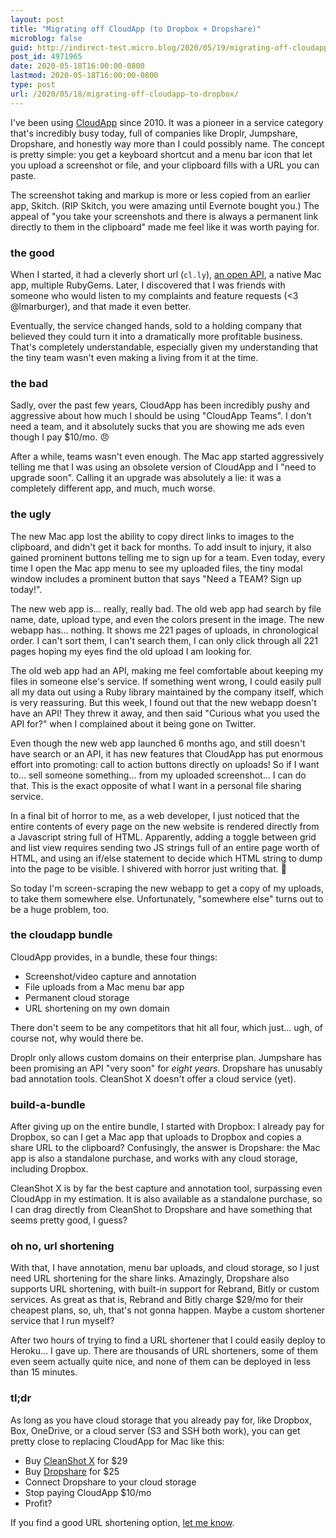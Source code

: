 ```yaml
---
layout: post
title: "Migrating off CloudApp (to Dropbox + Dropshare)"
microblog: false
guid: http://indirect-test.micro.blog/2020/05/19/migrating-off-cloudapp-to-dropbox/
post_id: 4971965
date: 2020-05-18T16:00:00-0800
lastmod: 2020-05-18T16:00:00-0800
type: post
url: /2020/05/18/migrating-off-cloudapp-to-dropbox/
---
```

I've been using [CloudApp](https://getcloudapp.com/) since 2010. It was a pioneer in a service category that's incredibly busy today, full of companies like Droplr, Jumpshare, Dropshare, and honestly way more than I could possibly name. The concept is pretty simple: you get a keyboard shortcut and a menu bar icon that let you upload a screenshot or file, and your clipboard fills with a URL you can paste.

The screenshot taking and markup is more or less copied from an earlier app, Skitch. (RIP Skitch, you were amazing until Evernote bought you.) The appeal of "you take your screenshots and there is always a permanent link directly to them in the clipboard" made me feel like it was worth paying for.

### the good

When I started, it had a cleverly short url (`cl.ly`), [an open API](https://github.com/cloudapp/api), a native Mac app, multiple RubyGems. Later, I discovered that I was friends with someone who would listen to my complaints and feature requests (\<3 @lmarburger), and that made it even better.

Eventually, the service changed hands, sold to a holding company that believed they could turn it into a dramatically more profitable business. That's completely understandable, especially given my understanding that the tiny team wasn't even making a living from it at the time.

### the bad

Sadly, over the past few years, CloudApp has been incredibly pushy and aggressive about how much I should be using "CloudApp Teams". I don't need a team, and it absolutely sucks that you are showing me ads even though I pay $10/mo. 😠

After a while, teams wasn't even enough. The Mac app started aggressively telling me that I was using an obsolete version of CloudApp and I "need to upgrade soon". Calling it an upgrade was absolutely a lie: it was a completely different app, and much, much worse.

### the ugly

The new Mac app lost the ability to copy direct links to images to the clipboard, and didn't get it back for months. To add insult to injury, it also gained prominent buttons telling me to sign up for a team. Even today, every time I open the Mac app menu to see my uploaded files, the tiny modal window includes a prominent button that says "Need a TEAM? Sign up today!".

The new web app is... really, really bad. The old web app had search by file name, date, upload type, and even the colors present in the image. The new webapp has... nothing. It shows me 221 pages of uploads, in chronological order. I can't sort them, I can't search them, I can only click through all 221 pages hoping my eyes find the old upload I am looking for.

The old web app had an API, making me feel comfortable about keeping my files in someone else's service. If something went wrong, I could easily pull all my data out using a Ruby library maintained by the company itself, which is very reassuring. But this week, I found out that the new webapp doesn't have an API! They threw it away, and then said "Curious what you used the API for?" when I complained about it being gone on Twitter.

Even though the new web app launched 6 months ago, and still doesn't have search or an API, it has new features that CloudApp has put enormous effort into promoting: call to action buttons directly on uploads! So if I want to... sell someone something... from my uploaded screenshot... I can do that. This is the exact opposite of what I want in a personal file sharing service.

In a final bit of horror to me, as a web developer, I just noticed that the entire contents of every page on the new website is rendered directly from a Javascript string full of HTML. Apparently, adding a toggle between grid and list view requires sending two JS strings full of an entire page worth of HTML, and using an if/else statement to decide which HTML string to dump into the page to be visible. I shivered with horror just writing that. 😬

So today I'm screen-scraping the new webapp to get a copy of my uploads, to take them somewhere else. Unfortunately, "somewhere else" turns out to be a huge problem, too.

### the cloudapp bundle

CloudApp provides, in a bundle, these four things:

- Screenshot/video capture and annotation
- File uploads from a Mac menu bar app
- Permanent cloud storage
- URL shortening on my own domain

There don't seem to be any competitors that hit all four, which just... ugh, of course not, why would there be.

Droplr only allows custom domains on their enterprise plan. Jumpshare has been promising an API "very soon" for *eight years*. Dropshare has unusably bad annotation tools. CleanShot X doesn't offer a cloud service (yet).

### build-a-bundle

After giving up on the entire bundle, I started with Dropbox: I already pay for Dropbox, so can I get a Mac app that uploads to Dropbox and copies a share URL to the clipboard? Confusingly, the answer is Dropshare: the Mac app is also a standalone purchase, and works with any cloud storage, including Dropbox.

CleanShot X is by far the best capture and annotation tool, surpassing even CloudApp in my estimation. It is also available as a standalone purchase, so I can drag directly from CleanShot to Dropshare and have something that seems pretty good, I guess?

### oh no, url shortening

With that, I have annotation, menu bar uploads, and cloud storage, so I just need URL shortening for the share links. Amazingly, Dropshare also supports URL shortening, with built-in support for Rebrand, Bitly or custom services. As great as that is, Rebrand and Bitly charge $29/mo for their cheapest plans, so, uh, that's not gonna happen. Maybe a custom shortener service that I run myself?

After two hours of trying to find a URL shortener that I could easily deploy to Heroku... I gave up. There are thousands of URL shorteners, some of them even seem actually quite nice, and none of them can be deployed in less than 15 minutes.

### tl;dr

As long as you have cloud storage that you already pay for, like Dropbox, Box, OneDrive, or a cloud server (S3 and SSH both work), you can get pretty close to replacing CloudApp for Mac like this:

- Buy [CleanShot X](https://getcleanshot.com/) for $29
- Buy [Dropshare](https://dropshare.app/) for $25
- Connect Dropshare to your cloud storage
- Stop paying CloudApp $10/mo
- Profit?

If you find a good URL shortening option, [let me know](mailto:andre@arko.net).
